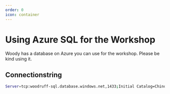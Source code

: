 ```yaml
---
order: 0
icon: container
---
```

# Using Azure SQL for the Workshop

Woody has a database on Azure you can use for the workshop. Please be kind using it.

## Connectionstring

```Bash
Server=tcp:woodruff-sql.database.windows.net,1433;Initial Catalog=Chinook;Persist Security Info=False;User ID=cwoodruff;Password={your_password};MultipleActiveResultSets=False;Encrypt=True;TrustServerCertificate=False;Connection Timeout=30;
```